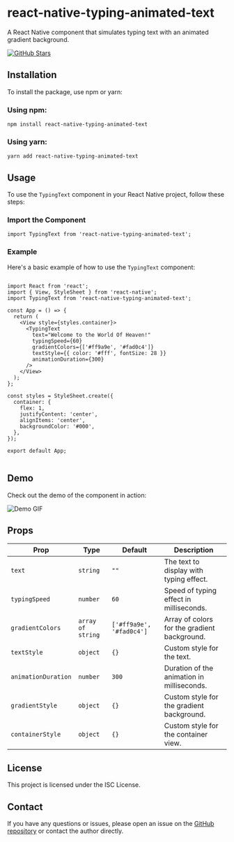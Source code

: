 <!DOCTYPE html>
<html lang="en">
<head>
  <meta charset="UTF-8">
  <meta name="viewport" content="width=device-width, initial-scale=1.0">
  
  <!-- SEO Optimization -->
  <meta name="description" content="React Native animated typing text component with gradient backgrounds. Easy to install and use with customizable properties.">
  <meta name="keywords" content="React Native, Typing Text, Animation, Gradient, npm, JavaScript, Mobile Development">
  <meta name="author" content="Mehul Jetani">
  
  <!-- Social Media Open Graph (OG) Tags -->
  <meta property="og:title" content="react-native-typing-animated-text" />
  <meta property="og:description" content="A React Native component that simulates typing text with an animated gradient background." />
  <meta property="og:url" content="https://github.com/mehuljetani/react-native-typing-animated-text" />

  <!-- Twitter Card Tags -->
  <meta name="twitter:card" content="summary_large_image" />
  <meta name="twitter:title" content="react-native-typing-animated-text" />
  <meta name="twitter:description" content="React Native animated typing text component with customizable gradient backgrounds." />
  
  

  <!-- Google Analytics -->
  
</head>
<body>

  <h1>react-native-typing-animated-text</h1>
  <p>A React Native component that simulates typing text with an animated gradient background.</p>

  <!-- GitHub Badge -->
  <a href="https://github.com/mehuljetani/react-native-typing-animated-text">
    <img src="https://img.shields.io/github/stars/mehuljetani/react-native-typing-animated-text?style=social" alt="GitHub Stars">
  </a>

  <h2>Installation</h2>
  <p>To install the package, use npm or yarn:</p>

  <h3>Using npm:</h3>
  <pre><code>npm install react-native-typing-animated-text</code></pre>

  <h3>Using yarn:</h3>
  <pre><code>yarn add react-native-typing-animated-text</code></pre>

  <h2>Usage</h2>
  <p>To use the <code>TypingText</code> component in your React Native project, follow these steps:</p>

  <h3>Import the Component</h3>
  <pre><code>import TypingText from 'react-native-typing-animated-text';</code></pre>

  <h3>Example</h3>
  <p>Here's a basic example of how to use the <code>TypingText</code> component:</p>

  <pre><code>
import React from 'react';
import { View, StyleSheet } from 'react-native';
import TypingText from 'react-native-typing-animated-text';

const App = () => {
  return (
    &lt;View style={styles.container}&gt;
      &lt;TypingText
        text="Welcome to the World Of Heaven!"
        typingSpeed={60}
        gradientColors={['#ff9a9e', '#fad0c4']}
        textStyle={{ color: '#fff', fontSize: 28 }}
        animationDuration={300}
      /&gt;
    &lt;/View&gt;
  );
};

const styles = StyleSheet.create({
  container: {
    flex: 1,
    justifyContent: 'center',
    alignItems: 'center',
    backgroundColor: '#000',
  },
});

export default App;
  </code></pre>

  <!-- Demo Section with Live Demo and GIF -->
  <h2 class="demo-section">Demo</h2>
  <p>Check out the demo of the component in action:</p>
  <img src="https://miro.medium.com/v2/resize:fit:438/format:webp/1*rEKhCdFKhcI7mhUdfot6QQ.gif" alt="Demo GIF" loading="lazy" >
  <br>

  <h2>Props</h2>
  <table>
    <thead>
      <tr>
        <th>Prop</th>
        <th>Type</th>
        <th>Default</th>
        <th>Description</th>
      </tr>
    </thead>
    <tbody>
      <tr>
        <td><code>text</code></td>
        <td><code>string</code></td>
        <td><code>""</code></td>
        <td>The text to display with typing effect.</td>
      </tr>
      <tr>
        <td><code>typingSpeed</code></td>
        <td><code>number</code></td>
        <td><code>60</code></td>
        <td>Speed of typing effect in milliseconds.</td>
      </tr>
      <tr>
        <td><code>gradientColors</code></td>
        <td><code>array of string</code></td>
        <td><code>['#ff9a9e', '#fad0c4']</code></td>
        <td>Array of colors for the gradient background.</td>
      </tr>
      <tr>
        <td><code>textStyle</code></td>
        <td><code>object</code></td>
        <td><code>{}</code></td>
        <td>Custom style for the text.</td>
      </tr>
      <tr>
        <td><code>animationDuration</code></td>
        <td><code>number</code></td>
        <td><code>300</code></td>
        <td>Duration of the animation in milliseconds.</td>
      </tr>
      <tr>
        <td><code>gradientStyle</code></td>
        <td><code>object</code></td>
        <td><code>{}</code></td>
        <td>Custom style for the gradient background.</td>
      </tr>
      <tr>
        <td><code>containerStyle</code></td>
        <td><code>object</code></td>
        <td><code>{}</code></td>
        <td>Custom style for the container view.</td>
      </tr>
    </tbody>
  </table>

  <h2>License</h2>
  <p>This project is licensed under the ISC License.</p>

  <h2>Contact</h2>
  <p>If you have any questions or issues, please open an issue on the <a href="https://github.com/mehuljetani/react-native-typing-animated-text/issues">GitHub repository</a> or contact the author directly.</p>

  

</body>
</html>
